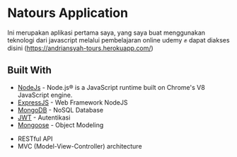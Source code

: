 # Natours Application

Ini merupakan aplikasi pertama saya, yang saya buat menggunakan teknologi dari javascript melalui  pembelajaran online udemy ✊ dapat diakses disini (https://andriansyah-tours.herokuapp.com/)

## Built With

* [NodeJs](https://nodejs.org/en/) - Node.js® is a JavaScript runtime built on Chrome's V8 JavaScript engine.
* [ExpressJS](https://expressjs.com/) - Web Framework NodeJS
* [MongoDB](https://www.mongodb.com/) - NoSQL Database
* [JWT](https://jwt.io/) - Autentikasi
* [Mongoose](https://mongoosejs.com/) - Object Modeling
- RESTful API 
- MVC (Model-View-Controller) architecture 
